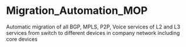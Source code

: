 # Migration_Automation_MOP
Automatic migration of all BGP, MPLS, P2P, Voice services of L2 and L3 services from switch to different devices in company network including core devices
